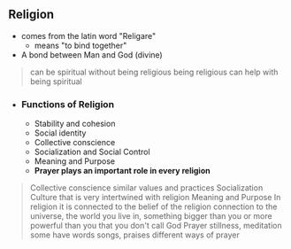 ## Religion
- comes from the latin word "Religare"
	- means "to bind together"
- A bond between Man and God (divine)
> can be spiritual without being religious
> being religious can help with being spiritual

- ### Functions of Religion
	- Stability and cohesion
	- Social identity
	- Collective conscience
	- Socialization and Social Control
	- Meaning and Purpose
	- **Prayer plays an important role in every religion**
> Collective conscience
> 	similar values and practices
> Socialization
> 	Culture that is very intertwined with religion
> Meaning and Purpose
> 	In religion it is connected to the belief of the religion
> 	connection to the universe, the world you live in, something bigger than you or more powerful than you that you don't call God
> Prayer
> 	stillness, meditation 
> 	some have words
> 	songs, praises
> 	different ways of prayer